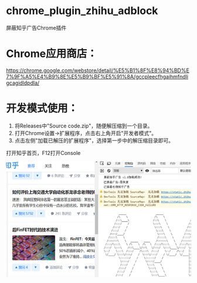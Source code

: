 # chrome_plugin_zhihu_adblock
屏蔽知乎广告Chrome插件

# Chrome应用商店：
https://chrome.google.com/webstore/detail/%E5%B1%8F%E8%94%BD%E7%9F%A5%E4%B9%8E%E5%B9%BF%E5%91%8A/gccpleecfhgaihmfndligcagidldpdla/

# 开发模式使用：
1. 将Releases中"Source code.zip"，随便解压缩到一个目录。
2. 打开Chrome设置->扩展程序，点击右上角开启"开发者模式"。
3. 点击左侧"加载已解压的扩展程序"，选择第一步中的解压缩目录即可。


打开知乎首页，F12打开Console

![image](https://github.com/RyoHina/chrome_plugin_zhihu_adblock/blob/master/demo.png)

